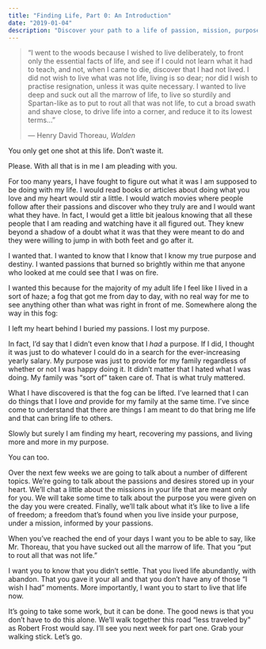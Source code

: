 ```yaml
---
title: "Finding Life, Part 0: An Introduction"
date: "2019-01-04"
description: "Discover your path to a life of passion, mission, purpose, and freedom."
---
```


> “I went to the woods because I wished to live deliberately, to front only the essential facts of life, and see if I could not learn what it had to teach, and not, when I came to die, discover that I had not lived. I did not wish to live what was not life, living is so dear; nor did I wish to practise resignation, unless it was quite necessary. I wanted to live deep and suck out all the marrow of life, to live so sturdily and Spartan-like as to put to rout all that was not life, to cut a broad swath and shave close, to drive life into a corner, and reduce it to its lowest terms…”
>
> — Henry David Thoreau, _Walden_

You only get one shot at this life. Don’t waste it.

Please. With all that is in me I am pleading with you.

For too many years, I have fought to figure out what it was I am supposed to be doing with my life. I would read books or articles about doing what you love and my heart would stir a little. I would watch movies where people follow after their passions and discover who they truly are and I would want what they have. In fact, I would get a little bit jealous knowing that all these people that I am reading and watching have it all figured out. They knew beyond a shadow of a doubt what it was that they were meant to do and they were willing to jump in with both feet and go after it.

I wanted that. I wanted to know that I know that I know my true purpose and destiny. I wanted passions that burned so brightly within me that anyone who looked at me could see that I was on fire.

I wanted this because for the majority of my adult life I feel like I lived in a sort of haze; a fog that got me from day to day, with no real way for me to see anything other than what was right in front of me. Somewhere along the way in this fog:

I left my heart behind
I buried my passions.
I lost my purpose.

In fact, I’d say that I didn’t even know that I _had_ a purpose. If I did, I thought it was just to do whatever I could do in a search for the ever-increasing yearly salary. My purpose was just to provide for my family regardless of whether or not I was happy doing it. It didn’t matter that I hated what I was doing. My family was “sort of” taken care of. That is what truly mattered.

What I have discovered is that the fog can be lifted. I’ve learned that I can do things that I love _and_ provide for my family at the same time. I’ve since come to understand that there are things I am meant to do that bring me life and that can bring life to others.

Slowly but surely I am finding my heart, recovering my passions, and living more and more in my purpose.

You can too.

Over the next few weeks we are going to talk about a number of different topics. We’re going to talk about the passions and desires stored up in your heart. We’ll chat a little about the missions in your life that are meant only for you. We will take some time to talk about the purpose you were given on the day you were created. Finally, we’ll talk about what it’s like to live a life of freedom; a freedom that’s found when you live inside your purpose, under a mission, informed by your passions.

When you’ve reached the end of your days I want you to be able to say, like Mr. Thoreau, that you have sucked out all the marrow of life. That you “put to rout all that was not life.”

I want you to know that you didn’t settle. That you lived life abundantly, with abandon. That you gave it your all and that you don’t have any of those “I wish I had” moments. More importantly, I want you to start to live that life now.

It’s going to take some work, but it can be done. The good news is that you don’t have to do this alone. We’ll walk together this road “less traveled by” as Robert Frost would say. I’ll see you next week for part one. Grab your walking stick. Let’s go.

